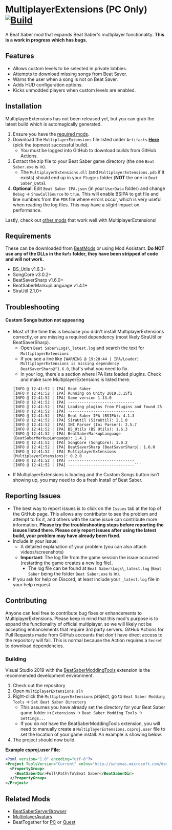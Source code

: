 # MultiplayerExtensions (PC Only) [![Build](https://github.com/Zingabopp/MultiplayerExtensions/workflows/Build/badge.svg?event=push)](https://github.com/Zingabopp/MultiplayerExtensions/actions?query=workflow%3ABuild)
A Beat Saber mod that expands Beat Saber's multiplayer functionality. **This is a work in progress which has bugs.**

## Features
* Allows custom levels to be selected in private lobbies.
* Attempts to download missing songs from Beat Saver.
* Warns the user when a song is not on Beat Saver.
* Adds HUD configuration options.
* Kicks unmodded players when custom levels are enabled.

## Installation
MultiplayerExtensions has not been released yet, but you can grab the latest build which is automagically generated. 
1. Ensure you have the [required mods](https://github.com/Zingabopp/MultiplayerExtensions#requirements).
2. Download the `MultiplayerExtensions` file listed under `Artifacts` **[Here](https://github.com/Zingabopp/MultiplayerExtensions/actions?query=workflow%3ABuild+branch%3Amaster)** (pick the topmost successful build). 
   * You must be logged into GitHub to download builds from GitHub Actions.
3. Extract the zip file to your Beat Saber game directory (the one `Beat Saber.exe` is in).
   * The `MultiplayerExtensions.dll` (and `MultiplayerExtensions.pdb` if it exists) should end up in your `Plugins` folder (**NOT** the one in `Beat Saber_Data`).
4. **Optional**: Edit `Beat Saber IPA.json` (in your `UserData` folder) and change `Debug` -> `ShowCallSource` to `true`. This will enable BSIPA to get file and line numbers from the `PDB` file where errors occur, which is very useful when reading the log files. This may have a *slight* impact on performance.

Lastly, check out [other mods](https://github.com/Zingabopp/MultiplayerExtensions#related-mods) that work well with MultiplayerExtensions!

## Requirements
These can be downloaded from [BeatMods](https://beatmods.com/#/mods) or using Mod Assistant. **Do NOT use any of the DLLs in the `Refs` folder, they have been stripped of code and will not work.**
* BS_Utils v1.6.3+
* SongCore v3.0.2+
* BeatSaverSharp v1.6.0+
* BeatSaberMarkupLanguage v1.4.1+
* SiraUtil 2.1.0+

## Troubleshooting
#### Custom Songs button not appearing
* Most of the time this is because you didn't install MultiplayerExtensions correctly, or are missing a required dependency (most likely SiraUtil or BeatSaverSharp).
  * Open `Beat Saber\Logs\_latest.log` and search the text for `MultiplayerExtensions`
  * If you see a line like `[WARNING @ 19:20:44 | IPA/Loader] MultiplayerExtensions is missing dependency BeatSaverSharp@^1.6.0`, that's what you need to fix.
  * In your log, there's a section where IPA lists loaded plugins. Check and make sure MultiplayerExtensions is listed there.
  ```
  [INFO @ 12:41:52 | IPA] Beat Saber
  [INFO @ 12:41:52 | IPA] Running on Unity 2019.3.15f1
  [INFO @ 12:41:52 | IPA] Game version 1.13.0
  [INFO @ 12:41:52 | IPA] -----------------------------
  [INFO @ 12:41:52 | IPA] Loading plugins from Plugins and found 25
  [INFO @ 12:41:52 | IPA] -----------------------------
  [INFO @ 12:41:52 | IPA] Beat Saber IPA (BSIPA): 4.1.3
  [INFO @ 12:41:52 | IPA] SiraUtil (SiraUtil): 2.1.0
  [INFO @ 12:41:52 | IPA] INI Parser (Ini Parser): 2.5.7
  [INFO @ 12:41:52 | IPA] BS_Utils (BS Utils): 1.6.3
  [INFO @ 12:41:52 | IPA] BeatSaberMarkupLanguage (BeatSaberMarkupLanguage): 1.4.1
  [INFO @ 12:41:52 | IPA] SongCore (SongCore): 3.0.2
  [INFO @ 12:41:52 | IPA] BeatSaverSharp (BeatSaverSharp): 1.6.0
  [INFO @ 12:41:52 | IPA] MultiplayerExtensions (MultiplayerExtensions): 0.2.0
  [INFO @ 12:41:52 | IPA] -----------------------------
  [INFO @ 12:41:52 | IPA] -----------------------------```
* If MultiplayerExtensions is loading and the Custom Songs button isn't showing up, you may need to do a fresh install of Beat Saber.

## Reporting Issues
* The best way to report issues is to click on the `Issues` tab at the top of the GitHub page. This allows any contributor to see the problem and attempt to fix it, and others with the same issue can contribute more information. **Please try the troubleshooting steps before reporting the issues listed there. Please only report issues after using the latest build, your problem may have already been fixed.**
* Include in your issue:
  * A detailed explanation of your problem (you can also attach videos/screenshots)
  * **Important**: The log file from the game session the issue occurred (restarting the game creates a new log file).
    * The log file can be found at `Beat Saber\Logs\_latest.log` (`Beat Saber` being the folder `Beat Saber.exe` is in).
* If you ask for help on Discord, at least include your `_latest.log` file in your help request.

## Contributing
Anyone can feel free to contribute bug fixes or enhancements to MultiplayerExtensions. Please keep in mind that this mod's purpose is to expand the functionality of official multiplayer, so we will likely not be accepting enhancements that require 3rd party servers. GitHub Actions for Pull Requests made from GitHub accounts that don't have direct access to the repository will fail. This is normal because the Action requires a `Secret` to download dependencies.
### Building
Visual Studio 2019 with the [BeatSaberModdingTools](https://github.com/Zingabopp/BeatSaberModdingTools) extension is the recommended development environment.
1. Check out the repository
2. Open `MultiplayerExtensions.sln`
3. Right-click the `MultiplayerExtensions` project, go to `Beat Saber Modding Tools` -> `Set Beat Saber Directory`
   * This assumes you have already set the directory for your Beat Saber game folder in `Extensions` -> `Beat Saber Modding Tools` -> `Settings...`
   * If you do not have the BeatSaberModdingTools extension, you will need to manually create a `MultiplayerExtensions.csproj.user` file to set the location of your game install. An example is showing below.
4. The project should now build.

**Example csproj.user File:**
```xml
<?xml version="1.0" encoding="utf-8"?>
<Project ToolsVersion="Current" xmlns="http://schemas.microsoft.com/developer/msbuild/2003">
  <PropertyGroup>
    <BeatSaberDir>Full\Path\To\Beat Saber</BeatSaberDir>
  </PropertyGroup>
</Project>
```
## Related Mods
* [BeatSaberServerBrowser](https://github.com/roydejong/BeatSaberServerBrowser)
* [MultiplayerAvatars](https://github.com/Goobwabber/MultiplayerAvatars)
* BeatTogether for [PC](https://github.com/pythonology/BeatTogether) or [Quest](https://github.com/pythonology/BeatTogether.Quest)
